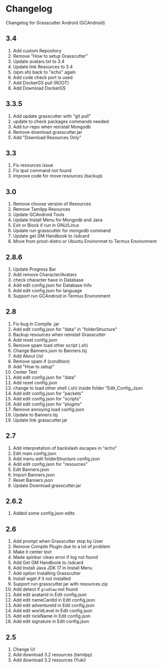 # Changelog

Changelog for Grasscutter Android (GCAndroid)

## 3.4

1. Add custom Repository
2. Remove "How to setup Grasscutter"
3. Update avatars.txt to 3.4
4. Update link Resources to 3.4
5. (spin.sh) back to "echo" again
6. Add code check port is used
7. Add DockerGS pull (ROOT)
8. Add Download DockerGS

## 3.3.5

1. Add update grasscutter with "git pull"
2. update to check packages commands needed
3. Add tur-repo when reinstall Mongodb
4. Remove download grasscutter.jar
5. Add "Download Resources Only"

## 3.3

1. Fix resources issue
2. Fix tput command not found
3. Improve code for move resources (backup)

## 3.0

1. Remove choose version of Resources
2. Remove Tamilpp Resources
3. Update GCAndroid Tools
4. Update Install Menu for Mongodb and Java
5. Exit or Block if run in GNU/Linux
6. Update run grasscutter for mongodb command
7. Update get GM Handbook to /sdcard
8. Move from proot-distro or Ubuntu Environmet to Termux Environment

## 2.8.6

1. Update Progress Bar
2. Add remove Character/Avatars
3. check character have in Database
4. Add edit config.json for Database Info
5. Add edit config.json for language
6. Support run GCAndroid in Termux Environment

## 2.8

1. Fix bug in Compile .jar
2. Add edit config.json for "data" in "folderStructure"
3. Backup resources when reinstall Grasscutter
4. Add reset config.json
5. Remove spam load other script (.sh)
6. Change Banners.json to Banners.tsj
7. Add About Us!
8. Remove spam if (condition)
9. Add "How to setup"
10. Center Text
11. Add edit config.json for "data"
12. Add reset config.json
13. change to load other shell (.sh) inside folder "Edit_Config_Json
14. Add edit config.json for "packets"
15. Add edit config.json for "scripts"
16. Add edit config.json for "plugins"
17. Remove annoying load config.json
18. Update to Banners.tsj
19. Update link grasscutter.jar

## 2.7

1. Add interpretation of backslash escapes in "echo"
2. Edit main config.json
3. Add menu edit folderStructure config.json
4. Add edit config.json for "resources"
5. Edit Banners.json
6. Import Banners.json
7. Reset Banners.json
8. Update Download grasscutter.jar

## 2.6.2

1. Added some config.json edits

## 2.6

1. Add prompt when Grasscutter stop by User
2. Remove Compile Plugin due to a lot of problem
3. Make it center text
4. Made spinbar clean error if log not found
5. Add Get GM Handbook to /sdcard
6. Add Install Java JDK 17 in Install Menu
7. Add option Installing Grasscutter
8. Install wget if it not installed
9. Support run grasscutter.jar with resources.zip
10. Add detect if `gradlew` not found
11. Add edit avatarId in Edit config.json
12. Add edit nameCardId in Edit config.json
13. Add edit adventureId in Edit config.json
14. Add edit worldLevel in Edit config.json
15. Add edit nickName in Edit config.json
16. Add edit signature in Edit config.json

## 2.5

1. Change UI
2. Add download 3.2 resources (tamilpp)
3. Add download 3.2 resources (Yuki)
